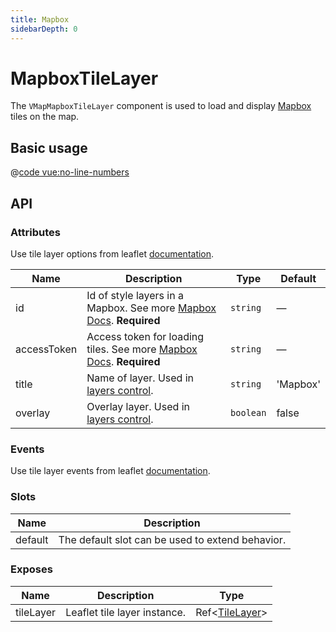 ```yaml
---
title: Mapbox
sidebarDepth: 0
---
```


# MapboxTileLayer

The `VMapMapboxTileLayer` component is used to load and display [Mapbox](https://www.mapbox.com) tiles on the map.

## Basic usage

<ClientOnly>
  <Demo url="/tile/basic-mapbox-tile-layer" >
  
  @[code vue:no-line-numbers](@playground/tile/basic-mapbox-tile-layer.vue)
  
  </Demo>
</ClientOnly>

## API

### Attributes

Use tile layer options from leaflet [documentation](https://leafletjs.com/reference.html#tilelayer).

| Name        | Description                                                                                                              | Type      | Default  |
| ----------- | ------------------------------------------------------------------------------------------------------------------------ | --------- | -------- |
| id          | Id of style layers in a Mapbox. See more [Mapbox Docs](https://docs.mapbox.com/help/glossary/layer). **Required**        | `string`  | —        |
| accessToken | Access token for loading tiles. See more [Mapbox Docs](https://docs.mapbox.com/help/glossary/access-token). **Required** | `string`  | —        |
| title       | Name of layer. Used in [layers control](/components/control/layers-control.html).                                        | `string`  | 'Mapbox' |
| overlay     | Overlay layer. Used in [layers control](/components/control/layers-control.html).                                        | `boolean` | false    |

### Events

Use tile layer events from leaflet [documentation](https://leafletjs.com/reference.html#tilelayer-event).

### Slots

| Name    | Description                                      |
| ------- | ------------------------------------------------ |
| default | The default slot can be used to extend behavior. |

### Exposes

| Name      | Description                  | Type                                               |
| --------- | ---------------------------- | -------------------------------------------------- |
| tileLayer | Leaflet tile layer instance. | Ref<[TileLayer](/components/types.html#tilelayer)> |
